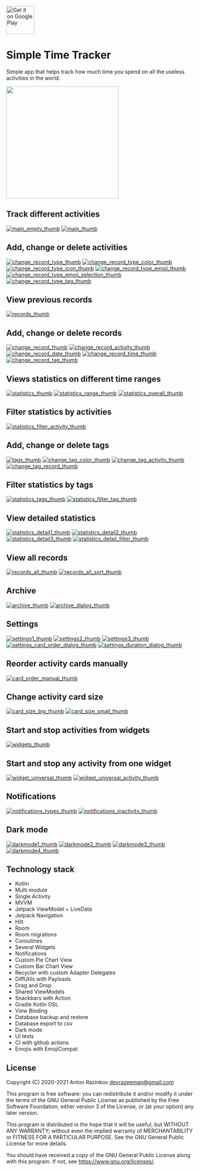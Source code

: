 <a href='https://play.google.com/store/apps/details?id=com.razeeman.util.simpletimetracker&pcampaignid=pcampaignidMKT-Other-global-all-co-prtnr-py-PartBadge-Mar2515-1'><img alt='Get it on Google Play' src='https://play.google.com/intl/en_us/badges/static/images/badges/en_badge_web_generic.png' height='75px'/></a>

# Simple Time Tracker

Simple app that helps track how much time you spend on all the useless activities in the world.

<img src="dev_files/preview.gif" width="300"/>

## Track different activities

[![main_empty_thumb]][main_empty]
[![main_thumb]][main]
<br>

## Add, change or delete activities

[![change_record_type_thumb]][change_record_type]
[![change_record_type_color_thumb]][change_record_type_color]
[![change_record_type_icon_thumb]][change_record_type_icon]
[![change_record_type_emoji_thumb]][change_record_type_emoji]
[![change_record_type_emoji_selection_thumb]][change_record_type_emoji_selection]
[![change_record_type_tag_thumb]][change_record_type_tag]
<br>

## View previous records

[![records_thumb]][records]
<br>

## Add, change or delete records

[![change_record_thumb]][change_record]
[![change_record_activity_thumb]][change_record_activity]
[![change_record_date_thumb]][change_record_date]
[![change_record_time_thumb]][change_record_time]
[![change_record_tag_thumb]][change_record_tag]
<br>

## Views statistics on different time ranges

[![statistics_thumb]][statistics]
[![statistics_range_thumb]][statistics_range]
[![statistics_overall_thumb]][statistics_overall]
<br>

## Filter statistics by activities

[![statistics_filter_activity_thumb]][statistics_filter_activity]
<br>

## Add, change or delete tags

[![tags_thumb]][tags]
[![change_tag_color_thumb]][change_tag_color]
[![change_tag_activity_thumb]][change_tag_activity]
[![change_tag_record_thumb]][change_tag_record]
<br>

## Filter statistics by tags

[![statistics_tags_thumb]][statistics_tags]
[![statistics_filter_tag_thumb]][statistics_filter_tag]
<br>

## View detailed statistics

[![statistics_detail1_thumb]][statistics_detail1]
[![statistics_detail2_thumb]][statistics_detail2]
[![statistics_detail3_thumb]][statistics_detail3]
[![statistics_detail_filter_thumb]][statistics_detail_filter]
<br>

## View all records

[![records_all_thumb]][records_all]
[![records_all_sort_thumb]][records_all_sort]
<br>

## Archive

[![archive_thumb]][archive]
[![archive_dialog_thumb]][archive_dialog]

## Settings

[![settings1_thumb]][settings1]
[![settings2_thumb]][settings2]
[![settings3_thumb]][settings3]
[![settings_card_order_dialog_thumb]][settings_card_order_dialog]
[![settings_duration_dialog_thumb]][settings_duration_dialog]
<br>

## Reorder activity cards manually

[![card_order_manual_thumb]][card_order_manual]
<br>

## Change activity card size

[![card_size_big_thumb]][card_size_big]
[![card_size_small_thumb]][card_size_small]
<br>

## Start and stop activities from widgets

[![widgets_thumb]][widgets]
<br>

## Start and stop any activity from one widget

[![widget_universal_thumb]][widget_universal]
[![widget_universal_activity_thumb]][widget_universal_activity]
<br>

## Notifications

[![notifications_types_thumb]][notifications_types]
[![notifications_inactivity_thumb]][notifications_inactivity]
<br>

## Dark mode

[![darkmode1_thumb]][darkmode1]
[![darkmode2_thumb]][darkmode2]
[![darkmode3_thumb]][darkmode3]
[![darkmode4_thumb]][darkmode4]
<br>

## Technology stack
- Kotlin
- Multi module
- Single Activity
- MVVM
- Jetpack ViewModel + LiveData
- Jetpack Navigation
- Hilt
- Room
- Room migrations
- Coroutines
- Several Widgets
- Notifications
- Custom Pie Chart View
- Custom Bar Chart View
- Recycler with custom Adapter Delegates
- DiffUtils with Payloads
- Drag and Drop
- Shared ViewModels
- Snackbars with Action
- Gradle Kotlin DSL
- View Binding
- Database backup and restore
- Database export to csv
- Dark mode
- UI tests
- CI with github actions
- Emojis with EmojiCompat

## License
Copyright (C) 2020-2021 Anton Razinkov devrazeeman@gmail.com

This program is free software: you can redistribute it and/or modify
it under the terms of the GNU General Public License as published by
the Free Software Foundation, either version 3 of the License, or
(at your option) any later version.

This program is distributed in the hope that it will be useful,
but WITHOUT ANY WARRANTY; without even the implied warranty of
MERCHANTABILITY or FITNESS FOR A PARTICULAR PURPOSE.  See the
GNU General Public License for more details.

You should have received a copy of the GNU General Public License
along with this program.  If not, see <https://www.gnu.org/licenses/>.



[change_record_thumb]: dev_files/screens/change_record_thumb.png
[change_record]: dev_files/screens/change_record.png
[change_record_activity_thumb]: dev_files/screens/change_record_activity_thumb.png
[change_record_activity]: dev_files/screens/change_record_activity.png
[change_record_date_thumb]: dev_files/screens/change_record_date_thumb.png
[change_record_date]: dev_files/screens/change_record_date.png
[change_record_time_thumb]: dev_files/screens/change_record_time_thumb.png
[change_record_time]: dev_files/screens/change_record_time.png
[change_record_tag_thumb]: dev_files/screens/change_record_tag_thumb.png
[change_record_tag]: dev_files/screens/change_record_tag.png

[change_record_type_thumb]: dev_files/screens/change_record_type_thumb.png
[change_record_type]: dev_files/screens/change_record_type.png
[change_record_type_color_thumb]: dev_files/screens/change_record_type_color_thumb.png
[change_record_type_color]: dev_files/screens/change_record_type_color.png
[change_record_type_icon_thumb]: dev_files/screens/change_record_type_icon_thumb.png
[change_record_type_icon]: dev_files/screens/change_record_type_icon.png
[change_record_type_emoji_thumb]: dev_files/screens/change_record_type_emoji_thumb.png
[change_record_type_emoji]: dev_files/screens/change_record_type_emoji.png
[change_record_type_emoji_selection_thumb]: dev_files/screens/change_record_type_emoji_selection_thumb.png
[change_record_type_emoji_selection]: dev_files/screens/change_record_type_emoji_selection.png
[change_record_type_tag_thumb]: dev_files/screens/change_record_type_tag_thumb.png
[change_record_type_tag]: dev_files/screens/change_record_type_tag.png

[tags_thumb]: dev_files/screens/tags_thumb.png
[tags]: dev_files/screens/tags.png
[change_tag_color_thumb]: dev_files/screens/change_tag_color_thumb.png
[change_tag_color]: dev_files/screens/change_tag_color.png
[change_tag_activity_thumb]: dev_files/screens/change_tag_activity_thumb.png
[change_tag_activity]: dev_files/screens/change_tag_activity.png
[change_tag_record_thumb]: dev_files/screens/change_tag_record_thumb.png
[change_tag_record]: dev_files/screens/change_tag_record.png

[main_empty_thumb]: dev_files/screens/main_empty_thumb.png
[main_empty]: dev_files/screens/main_empty.png
[main_thumb]: dev_files/screens/main_thumb.png
[main]: dev_files/screens/main.png

[records_thumb]: dev_files/screens/records_thumb.png
[records]: dev_files/screens/records.png

[archive_thumb]: dev_files/screens/archive_thumb.png
[archive]: dev_files/screens/archive.png
[archive_dialog_thumb]: dev_files/screens/archive_dialog_thumb.png
[archive_dialog]: dev_files/screens/archive_dialog.png

[settings1_thumb]: dev_files/screens/settings1_thumb.png
[settings1]: dev_files/screens/settings1.png
[settings2_thumb]: dev_files/screens/settings2_thumb.png
[settings2]: dev_files/screens/settings2.png
[settings3_thumb]: dev_files/screens/settings3_thumb.png
[settings3]: dev_files/screens/settings3.png
[settings_card_order_dialog_thumb]: dev_files/screens/settings_card_order_dialog_thumb.png
[settings_card_order_dialog]: dev_files/screens/settings_card_order_dialog.png
[settings_duration_dialog_thumb]: dev_files/screens/settings_duration_dialog_thumb.png
[settings_duration_dialog]: dev_files/screens/settings_duration_dialog.png

[statistics_thumb]: dev_files/screens/statistics_thumb.png
[statistics]: dev_files/screens/statistics.png
[statistics_tags_thumb]: dev_files/screens/statistics_tags_thumb.png
[statistics_tags]: dev_files/screens/statistics_tags.png

[statistics_filter_activity_thumb]: dev_files/screens/statistics_filter_activity_thumb.png
[statistics_filter_activity]: dev_files/screens/statistics_filter_activity.png
[statistics_filter_tag_thumb]: dev_files/screens/statistics_filter_tag_thumb.png
[statistics_filter_tag]: dev_files/screens/statistics_filter_tag.png

[statistics_overall_thumb]: dev_files/screens/statistics_overall_thumb.png
[statistics_overall]: dev_files/screens/statistics_overall.png

[statistics_range_thumb]: dev_files/screens/statistics_range_thumb.png
[statistics_range]: dev_files/screens/statistics_range.png

[statistics_detail1_thumb]: dev_files/screens/statistics_detail1_thumb.png
[statistics_detail1]: dev_files/screens/statistics_detail1.png
[statistics_detail2_thumb]: dev_files/screens/statistics_detail2_thumb.png
[statistics_detail2]: dev_files/screens/statistics_detail2.png
[statistics_detail3_thumb]: dev_files/screens/statistics_detail3_thumb.png
[statistics_detail3]: dev_files/screens/statistics_detail3.png
[statistics_detail_filter_thumb]: dev_files/screens/statistics_detail_filter_thumb.png
[statistics_detail_filter]: dev_files/screens/statistics_detail_filter.png

[records_all_thumb]: dev_files/screens/records_all_thumb.png
[records_all]: dev_files/screens/records_all.png
[records_all_sort_thumb]: dev_files/screens/records_all_sort_thumb.png
[records_all_sort]: dev_files/screens/records_all_sort.png

[widgets_thumb]: dev_files/screens/widgets_thumb.png
[widgets]: dev_files/screens/widgets.png

[widget_universal_thumb]: dev_files/screens/widget_universal_thumb.png
[widget_universal]: dev_files/screens/widget_universal.png

[widget_universal_activity_thumb]: dev_files/screens/widget_universal_activity_thumb.png
[widget_universal_activity]: dev_files/screens/widget_universal_activity.png

[card_order_manual_thumb]: dev_files/screens/card_order_manual_thumb.png
[card_order_manual]: dev_files/screens/card_order_manual.png

[card_size_big_thumb]: dev_files/screens/card_size_big_thumb.png
[card_size_big]: dev_files/screens/card_size_big.png
[card_size_small_thumb]: dev_files/screens/card_size_small_thumb.png
[card_size_small]: dev_files/screens/card_size_small.png

[notifications_types_thumb]: dev_files/screens/notifications_types_thumb.png
[notifications_types]: dev_files/screens/notifications_types.png
[notifications_inactivity_thumb]: dev_files/screens/notifications_inactivity_thumb.png
[notifications_inactivity]: dev_files/screens/notifications_inactivity.png

[darkmode1_thumb]: dev_files/screens/darkmode1_thumb.png
[darkmode1]: dev_files/screens/darkmode1.png
[darkmode2_thumb]: dev_files/screens/darkmode2_thumb.png
[darkmode2]: dev_files/screens/darkmode2.png
[darkmode3_thumb]: dev_files/screens/darkmode3_thumb.png
[darkmode3]: dev_files/screens/darkmode3.png
[darkmode4_thumb]: dev_files/screens/darkmode4_thumb.png
[darkmode4]: dev_files/screens/darkmode4.png
